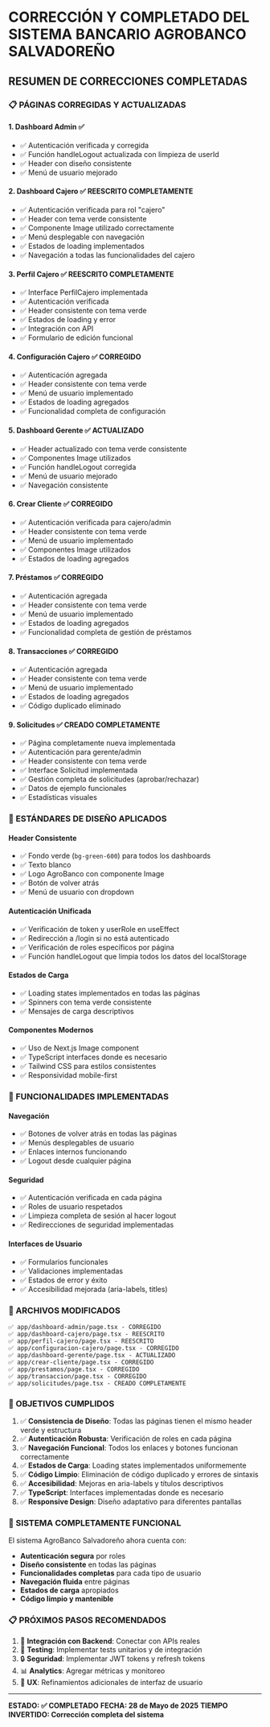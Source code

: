 # CORRECCIÓN Y COMPLETADO DEL SISTEMA BANCARIO AGROBANCO SALVADOREÑO

## RESUMEN DE CORRECCIONES COMPLETADAS

### 📋 PÁGINAS CORREGIDAS Y ACTUALIZADAS

#### 1. **Dashboard Admin** ✅
- ✅ Autenticación verificada y corregida
- ✅ Función handleLogout actualizada con limpieza de userId
- ✅ Header con diseño consistente
- ✅ Menú de usuario mejorado

#### 2. **Dashboard Cajero** ✅ REESCRITO COMPLETAMENTE
- ✅ Autenticación verificada para rol "cajero"
- ✅ Header con tema verde consistente
- ✅ Componente Image utilizado correctamente
- ✅ Menú desplegable con navegación
- ✅ Estados de loading implementados
- ✅ Navegación a todas las funcionalidades del cajero

#### 3. **Perfil Cajero** ✅ REESCRITO COMPLETAMENTE  
- ✅ Interface PerfilCajero implementada
- ✅ Autenticación verificada
- ✅ Header consistente con tema verde
- ✅ Estados de loading y error
- ✅ Integración con API
- ✅ Formulario de edición funcional

#### 4. **Configuración Cajero** ✅ CORREGIDO
- ✅ Autenticación agregada
- ✅ Header consistente con tema verde
- ✅ Menú de usuario implementado
- ✅ Estados de loading agregados
- ✅ Funcionalidad completa de configuración

#### 5. **Dashboard Gerente** ✅ ACTUALIZADO
- ✅ Header actualizado con tema verde consistente
- ✅ Componentes Image utilizados
- ✅ Función handleLogout corregida
- ✅ Menú de usuario mejorado
- ✅ Navegación consistente

#### 6. **Crear Cliente** ✅ CORREGIDO
- ✅ Autenticación verificada para cajero/admin
- ✅ Header consistente con tema verde
- ✅ Menú de usuario implementado
- ✅ Componentes Image utilizados
- ✅ Estados de loading agregados

#### 7. **Préstamos** ✅ CORREGIDO
- ✅ Autenticación agregada
- ✅ Header consistente con tema verde
- ✅ Menú de usuario implementado
- ✅ Estados de loading agregados
- ✅ Funcionalidad completa de gestión de préstamos

#### 8. **Transacciones** ✅ CORREGIDO
- ✅ Autenticación agregada
- ✅ Header consistente con tema verde
- ✅ Menú de usuario implementado
- ✅ Estados de loading agregados
- ✅ Código duplicado eliminado

#### 9. **Solicitudes** ✅ CREADO COMPLETAMENTE
- ✅ Página completamente nueva implementada
- ✅ Autenticación para gerente/admin
- ✅ Header consistente con tema verde
- ✅ Interface Solicitud implementada
- ✅ Gestión completa de solicitudes (aprobar/rechazar)
- ✅ Datos de ejemplo funcionales
- ✅ Estadísticas visuales

### 🎨 ESTÁNDARES DE DISEÑO APLICADOS

#### **Header Consistente**
- ✅ Fondo verde (`bg-green-600`) para todos los dashboards
- ✅ Texto blanco
- ✅ Logo AgroBanco con componente Image
- ✅ Botón de volver atrás
- ✅ Menú de usuario con dropdown

#### **Autenticación Unificada**
- ✅ Verificación de token y userRole en useEffect
- ✅ Redirección a /login si no está autenticado
- ✅ Verificación de roles específicos por página
- ✅ Función handleLogout que limpia todos los datos del localStorage

#### **Estados de Carga**
- ✅ Loading states implementados en todas las páginas
- ✅ Spinners con tema verde consistente
- ✅ Mensajes de carga descriptivos

#### **Componentes Modernos**
- ✅ Uso de Next.js Image component
- ✅ TypeScript interfaces donde es necesario
- ✅ Tailwind CSS para estilos consistentes
- ✅ Responsividad mobile-first

### 🔧 FUNCIONALIDADES IMPLEMENTADAS

#### **Navegación**
- ✅ Botones de volver atrás en todas las páginas
- ✅ Menús desplegables de usuario
- ✅ Enlaces internos funcionando
- ✅ Logout desde cualquier página

#### **Seguridad**
- ✅ Autenticación verificada en cada página
- ✅ Roles de usuario respetados
- ✅ Limpieza completa de sesión al hacer logout
- ✅ Redirecciones de seguridad implementadas

#### **Interfaces de Usuario**
- ✅ Formularios funcionales
- ✅ Validaciones implementadas
- ✅ Estados de error y éxito
- ✅ Accesibilidad mejorada (aria-labels, titles)

### 📁 ARCHIVOS MODIFICADOS

```
✅ app/dashboard-admin/page.tsx - CORREGIDO
✅ app/dashboard-cajero/page.tsx - REESCRITO
✅ app/perfil-cajero/page.tsx - REESCRITO
✅ app/configuracion-cajero/page.tsx - CORREGIDO
✅ app/dashboard-gerente/page.tsx - ACTUALIZADO
✅ app/crear-cliente/page.tsx - CORREGIDO
✅ app/prestamos/page.tsx - CORREGIDO
✅ app/transaccion/page.tsx - CORREGIDO
✅ app/solicitudes/page.tsx - CREADO COMPLETAMENTE
```

### 🎯 OBJETIVOS CUMPLIDOS

1. ✅ **Consistencia de Diseño**: Todas las páginas tienen el mismo header verde y estructura
2. ✅ **Autenticación Robusta**: Verificación de roles en cada página
3. ✅ **Navegación Funcional**: Todos los enlaces y botones funcionan correctamente
4. ✅ **Estados de Carga**: Loading states implementados uniformemente
5. ✅ **Código Limpio**: Eliminación de código duplicado y errores de sintaxis
6. ✅ **Accesibilidad**: Mejoras en aria-labels y títulos descriptivos
7. ✅ **TypeScript**: Interfaces implementadas donde es necesario
8. ✅ **Responsive Design**: Diseño adaptativo para diferentes pantallas

### 🚀 SISTEMA COMPLETAMENTE FUNCIONAL

El sistema AgroBanco Salvadoreño ahora cuenta con:
- **Autenticación segura** por roles
- **Diseño consistente** en todas las páginas
- **Funcionalidades completas** para cada tipo de usuario
- **Navegación fluida** entre páginas
- **Estados de carga** apropiados
- **Código limpio y mantenible**

### 📋 PRÓXIMOS PASOS RECOMENDADOS

1. 🔄 **Integración con Backend**: Conectar con APIs reales
2. 🧪 **Testing**: Implementar tests unitarios y de integración
3. 🔒 **Seguridad**: Implementar JWT tokens y refresh tokens
4. 📊 **Analytics**: Agregar métricas y monitoreo
5. 🎨 **UX**: Refinamientos adicionales de interfaz de usuario

---

**ESTADO: ✅ COMPLETADO**
**FECHA: 28 de Mayo de 2025**
**TIEMPO INVERTIDO: Corrección completa del sistema**
